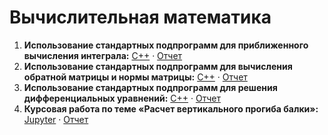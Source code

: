 # Вычислительная математика

1. __Использование стандартных подпрограмм для приближенного вычисления интеграла:__ 
[С++](https://github.com/vaddya/computational-math/tree/master/lab1/code) ·
[Отчет](https://github.com/vaddya/computational-math/releases/download/v4.1/lab1.pdf)
2. __Использование стандартных подпрограмм для вычисления обратной матрицы и нормы матрицы:__
[С++](https://github.com/vaddya/computational-math/tree/master/lab2/code) ·
[Отчет](https://github.com/vaddya/computational-math/releases/download/v4.1/lab2.pdf)
3. __Использование стандартных подпрограмм для решения дифференциальных уравнений:__
[С++](https://github.com/vaddya/computational-math/tree/master/lab3/code) ·
[Отчет](https://github.com/vaddya/computational-math/releases/download/v4.1/lab3.pdf)
4. __Курсовая работа по теме «Расчет вертикального прогиба балки»:__
[Jupyter](https://github.com/vaddya/computational-math/blob/master/coursework/coursework.ipynb) ·
[Отчет](https://github.com/vaddya/computational-math/releases/download/v4.1/coursework.pdf)
